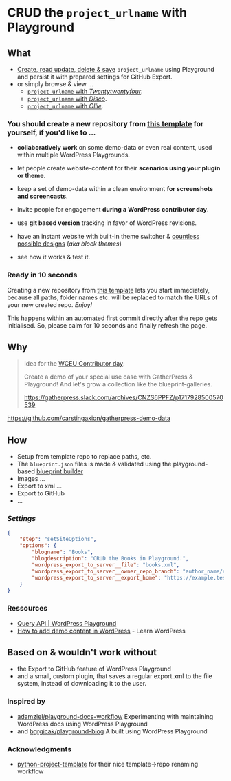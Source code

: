 # CRUD the `project_urlname` with Playground

## What

- [Create, read update, delete & save][export-to-github] `project_urlname` using Playground and persist it with prepared settings for GitHub Export.
- or simply browse & view ...
   - [`project_urlname` with *Twentytwentyfour*](https://playground.wordpress.net/?url=/?p=173&login=yes&import-wxr=https://raw.githubusercontent.com/author_name/project_urlname/main/export.xml).
   - [`project_urlname` with *Disco*](https://playground.wordpress.net/?url=/?p=173&login=yes&import-wxr=https://raw.githubusercontent.com/author_name/project_urlname/main/export.xml&theme=disco).
   - [`project_urlname` with *Ollie*](https://playground.wordpress.net/?url=/?p=173&login=yes&import-wxr=https://raw.githubusercontent.com/author_name/project_urlname/main/export.xml&theme=ollie).

### You should create a new repository from [this template](https://github.com/new?template_name=crud-the-docs-playground&template_owner=carstingaxion) for yourself, if you'd like to ...

- **collaboratively work** on some demo-data or even real content, used within multiple WordPress Playgrounds.

- let people create website-content for their **scenarios using your plugin or theme**.

- keep a set of demo-data within a clean environment **for screenshots and screencasts**.

- invite people for engagement **during a WordPress contributor day**.

- use **git based version** tracking in favor of WordPress revisions.

- have an instant website with built-in theme switcher & [countless possible designs](https://wordpress.org/themes/tags/full-site-editing/) (*aka block themes*)

- see how it works & test it.

### Ready in 10 seconds

Creating a new repository from [this template](https://github.com/new?template_name=crud-the-docs-playground&template_owner=carstingaxion) lets you start immediately, because all paths, folder names etc. will be replaced to match the URLs of your new created repo. *Enjoy!*

This happens within an automated first commit directly after the repo gets initialised. So, please calm for 10 seconds and finally refresh the page.

## Why

> Idea for the [WCEU Contributor day](https://gatherpress.org/event/hybrid-event-wceu2024-contributor-day/): 
>
> Create a demo of your special use case with GatherPress & Playground!
> And let's grow a collection like the blueprint-galleries.
>
> https://gatherpress.slack.com/archives/CNZS6PPFZ/p1717928500570539

https://github.com/carstingaxion/gatherpress-demo-data

## How

- Setup from template repo to replace paths, etc.
- The `blueprint.json` files is made & validated using the playground-based [blueprint builder][builder]
- Images ...
- Export to xml ...
- Export to GitHub
- ...

### *Settings*

```json
{
    "step": "setSiteOptions",
    "options": {
        "blogname": "Books",
        "blogdescription": "CRUD the Books in Playground.",
        "wordpress_export_to_server__file": "books.xml",
        "wordpress_export_to_server__owner_repo_branch": "author_name/example-books/main",
        "wordpress_export_to_server__export_home": "https://example.test/books"
    }
}
```


### Ressources
- [Query API | WordPress Playground](https://wordpress.github.io/wordpress-playground/query-api/)
- [How to add demo content in WordPress](https://learn.wordpress.org/lesson-plan/how-to-add-demo-content-in-wordpress/) - Learn WordPress


## Based on & wouldn't work without

- the Export to GitHub feature of WordPress Playground
- and a small, custom plugin, that saves a regular export.xml to the file system, instead of downloading it to the user.

### Inspired by

- [adamziel/playground-docs-workflow](https://github.com/adamziel/playground-docs-workflow)
    Experimenting with maintaining WordPress docs using WordPress Playground
- and [bgrgicak/playground-blog](https://github.com/bgrgicak/playground-blog) 
    A built using WordPress Playground

### Acknowledgments

  - [python-project-template](https://github.com/rochacbruno/python-project-template) for their nice template->repo renaming workflow




[builder]: https://playground.wordpress.net/builder/builder.html?blueprint-url=https://raw.githubusercontent.com/author_name/project_urlname/main/blueprints/blueprint.json


[export-to-github]: https://playground.wordpress.net/?blueprint-url=https://raw.githubusercontent.com/author_name/project_urlname/main/blueprints/blueprint.json&gh-ensure-auth=yes&ghexport-repo-url=https://github.com/author_name/project_urlname&ghexport-pr-action=create&ghexport-playground-root=/wordpress/wp-content/project_urlname-main&ghexport-repo-root=/&ghexport-path=.&ghexport-content-type=custom-paths&ghexport-commit-message=Changes%20from%20Playground&ghexport-allow-include-zip=no